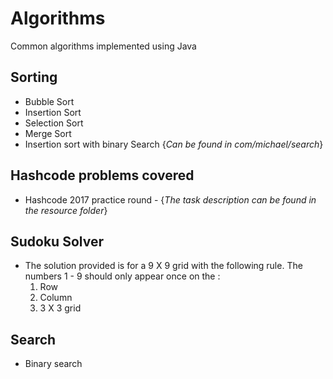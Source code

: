 # Algorithms
Common algorithms implemented using Java

## Sorting
- Bubble Sort
- Insertion Sort
- Selection Sort
- Merge Sort
- Insertion sort with binary Search {_Can be found in com/michael/search_}

## Hashcode problems covered
- Hashcode 2017 practice round - {_The task description can be found in the resource folder_}

## Sudoku Solver
- The solution provided is for a 9 X 9 grid with the following rule. The numbers 1 - 9 should only appear once on the :
  1. Row
  2. Column 
  3. 3 X 3 grid
  
## Search
- Binary search
        
